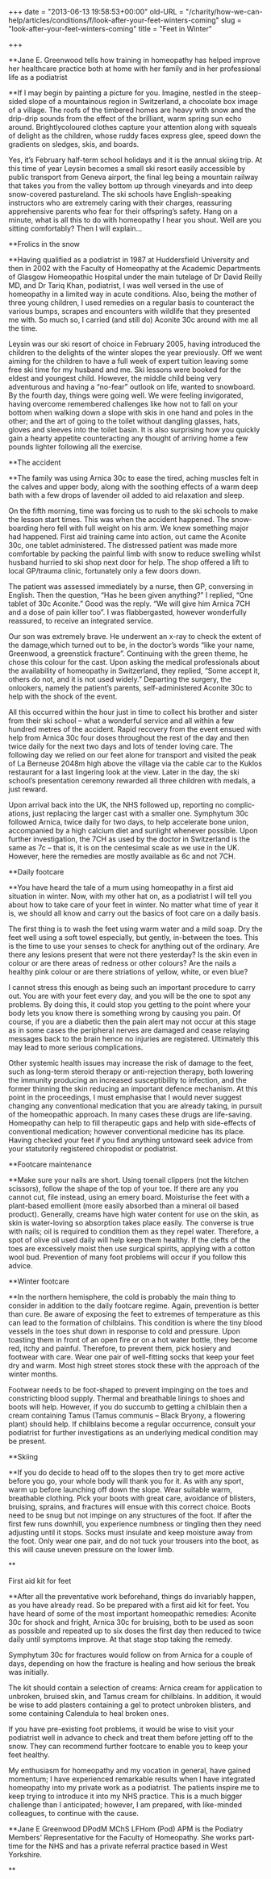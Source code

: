 +++
date = "2013-06-13 19:58:53+00:00"
old-URL = "/charity/how-we-can-help/articles/conditions/f/look-after-your-feet-winters-coming"
slug = "look-after-your-feet-winters-coming"
title = "Feet in Winter"

+++

**Jane E. Greenwood tells how training in homeopathy has helped improve her healthcare practice both at home with her family and in her professional life as a podiatrist

**If I may begin by painting a picture for you. Imagine, nestled in the steep-sided slope of a mountainous region in Swit­zerland, a chocolate box image of a village. The roofs of the timbered homes are heavy with snow and the drip-drip sounds from the effect of the brilliant, warm spring sun echo around. Brightly­coloured clothes capture your attention along with squeals of delight as the chil­dren, whose ruddy faces express glee, speed down the gradients on sledges, skis, and boards.

Yes, it’s February half-term school holidays and it is the annual skiing trip. At this time of year Leysin becomes a small ski resort easily accessible by pub­lic transport from Geneva airport, the final leg being a mountain railway that takes you from the valley bottom up through vineyards and into deep snow-covered pastureland. The ski schools have English-speaking instructors who are extremely caring with their charges, reassuring apprehensive parents who fear for their offspring’s safety. Hang on a minute, what is all this to do with homeopathy I hear you shout. Well are you sitting comfortably? Then I will explain…

**Frolics in the snow

**Having qualified as a podiatrist in 1987 at Huddersfield University and then in 2002 with the Faculty of Homeopathy at the Academic Departments of Glas­gow Homeopathic Hospital under the main tutelage of Dr David Reilly MD, and Dr Tariq Khan, podiatrist, I was well versed in the use of homeopathy in a limited way in acute conditions. Also, being the mother of three young children, I used remedies on a regular basis to counteract the various bumps, scrapes and encounters with wildlife that they presented me with. So much so, I carried (and still do) Aconite 30c around with me all the time.

Leysin was our ski resort of choice in February 2005, having introduced the children to the delights of the winter slopes the year previously. Off we went aiming for the children to have a full week of expert tuition leaving some free ski time for my husband and me. Ski lessons were booked for the eldest and youngest child. However, the middle child being very adventurous and hav­ing a “no-fear” outlook on life, wanted to snowboard. By the fourth day, things were going well. We were feeling invig­orated, having overcome remembered challenges like how not to fall on your bottom when walking down a slope with skis in one hand and poles in the other; and the art of going to the toilet with­out dangling glasses, hats, gloves and sleeves into the toilet basin. It is also surprising how you quickly gain a hearty appetite counteracting any thought of arriving home a few pounds lighter following all the exercise.

**The accident

**The family was using Arnica 30c to ease the tired, aching muscles felt in the calves and upper body, along with the sooth­ing effects of a warm deep bath with a few drops of lavender oil added to aid relaxation and sleep.

On the fifth morning, time was forcing us to rush to the ski schools to make the lesson start times. This was when the accident happened. The snow­boarding hero fell with full weight on his arm. We knew something major had happened. First aid training came into action, out came the Aconite 30c, one tablet administered. The distressed patient was made more comfortable by packing the painful limb with snow to reduce swelling whilst husband hurried to ski shop next door for help. The shop offered a lift to local GP/trauma clinic, fortunately only a few doors down.

The patient was assessed immedi­ately by a nurse, then GP, conversing in English. Then the question, “Has he been given anything?” I replied, “One tablet of 30c Aconite.” Good was the reply. “We will give him Arnica 7CH and a dose of pain killer too”. I was flabber­gasted, however wonderfully reassured, to receive an integrated service.

Our son was extremely brave. He underwent an x-ray to check the extent of the damage,which turned out to be, in the doctor’s words “like your name, Greenwood, a greenstick fracture”. Continuing with the green theme, he chose this colour for the cast. Upon asking the medical professionals about the availability of homeopathy in Switzerland, they replied, “Some accept it, others do not, and it is not used widely.” Departing the surgery, the onlookers, namely the patient’s parents, self-administered Aconite 30c to help with the shock of the event.

All this occurred within the hour just in time to collect his brother and sister from their ski school – what a wonder­ful service and all within a few hundred metres of the accident. Rapid recovery from the event ensued with help from Arnica 30c four doses throughout the rest of the day and then twice daily for the next two days and lots of tender loving care. The following day we relied on our feet alone for transport and visited the peak of La Berneuse 2048m high above the village via the cable car to the Kuklos restaurant for a last linger­ing look at the view. Later in the day, the ski school’s presentation ceremony rewarded all three children with medals, a just reward.

Upon arrival back into the UK, the NHS followed up, reporting no complic­ations, just replacing the larger cast with a smaller one. Symphytum 30c followed Arnica, twice daily for two days, to help accelerate bone union, accompanied by a high calcium diet and sunlight when­ever possible. Upon further investiga­tion, the 7CH as used by the doctor in Switzerland is the same as 7c – that is, it is on the centesimal scale as we use in the UK. However, here the remedies are mostly available as 6c and not 7CH.

**Daily footcare

**You have heard the tale of a mum using homeopathy in a first aid situation in winter. Now, with my other hat on, as a podiatrist I will tell you about how to take care of your feet in winter. No matter what time of year it is, we should all know and carry out the basics of foot care on a daily basis.

The first thing is to wash the feet using warm water and a mild soap. Dry the feet well using a soft towel especially, but gently, in-between the toes. This is the time to use your senses to check for anything out of the ordinary. Are there any lesions present that were not there yesterday? Is the skin even in colour or are there areas of redness or other colours? Are the nails a healthy pink colour or are there striations of yellow, white, or even blue?

I cannot stress this enough as being such an important procedure to carry out. You are with your feet every day, and you will be the one to spot any prob­lems. By doing this, it could stop you getting to the point where your body lets you know there is something wrong by causing you pain. Of course, if you are a diabetic then the pain alert may not occur at this stage as in some cases the peripheral nerves are damaged and cease relaying messages back to the brain hence no injuries are registered. Ultimately this may lead to more serious complications.

Other systemic health issues may increase the risk of damage to the feet, such as long-term steroid therapy or anti-rejection therapy, both lowering the immunity producing an increased susceptibility to infection, and the former thinning the skin reducing an important defence mechanism. At this point in the proceedings, I must emphasise that I would never suggest changing any conventional medication that you are already taking, in pursuit of the homeo­pathic approach. In many cases these drugs are life-saving. Homeopathy can help to fill therapeutic gaps and help with side-effects of conventional medi­cation; however conventional medicine has its place. Having checked your feet if you find anything untoward seek advice from your statutorily registered chiropodist or podiatrist.

**Footcare maintenance

**Make sure your nails are short. Using toenail clippers (not the kitchen scissors), follow the shape of the top of your toe. If there are any you cannot cut, file instead, using an emery board. Moist­urise the feet with a plant-based emol­lient (more easily absorbed than a mineral oil based product). Generally, creams have high water content for use on the skin, as skin is water-loving so absorption takes place easily. The converse is true with nails; oil is required to condition them as they repel water. Therefore, a spot of olive oil used daily will help keep them healthy. If the clefts of the toes are excessively moist then use surgical spirits, applying with a cotton wool bud. Prevention of many foot problems will occur if you follow this advice.

**Winter footcare

**In the northern hemisphere, the cold is probably the main thing to consider in addition to the daily footcare regime. Again, prevention is better than cure. Be aware of exposing the feet to extremes of temperature as this can lead to the formation of chilblains. This condition is where the tiny blood vessels in the toes shut down in response to cold and pressure. Upon toasting them in front of an open fire or on a hot water bottle, they become red, itchy and painful. Therefore, to prevent them, pick hosiery and footwear with care. Wear one pair of well-fitting socks that keep your feet dry and warm. Most high street stores stock these with the approach of the winter months.

Footwear needs to be foot-shaped to prevent impinging on the toes and constricting blood supply. Thermal and breathable linings to shoes and boots will help. However, if you do succumb to getting a chilblain then a cream con­taining Tamus (Tamus communis – Black Bryony, a flowering plant) should help. If chilblains become a regular occurrence, consult your podiatrist for further investigations as an underlying medical condition may be present.

**Skiing

**If you do decide to head off to the slopes then try to get more active before you go, your whole body will thank you for it. As with any sport, warm up before launching off down the slope. Wear suit­able warm, breathable clothing. Pick your boots with great care, avoidance of blisters, bruising, sprains, and frac­tures will ensue with this correct choice. Boots need to be snug but not impinge on any structures of the foot. If after the first few runs downhill, you experience numbness or tingling then they need adjusting until it stops. Socks must insu­late and keep moisture away from the foot. Only wear one pair, and do not tuck your trousers into the boot, as this will cause uneven pressure on the lower limb.

**

First aid kit for feet

**After all the preventative work before­hand, things do invariably happen, as you have already read. So be prepared with a first aid kit for feet. You have heard of some of the most important homeopathic remedies: Aconite 30c for shock and fright, Arnica 30c for bruis­ing, both to be used as soon as possible and repeated up to six doses the first day then reduced to twice daily until symptoms improve. At that stage stop taking the remedy.

Symphytum 30c for fractures would follow on from Arnica for a couple of days, depending on how the fracture is healing and how serious the break was initially.

The kit should contain a selection of creams: Arnica cream for application to unbroken, bruised skin, and Tamus cream for chilblains. In addition, it would be wise to add plasters contain­ing a gel to protect unbroken blisters, and some containing Calendula to heal broken ones.

If you have pre-existing foot prob­lems, it would be wise to visit your podiatrist well in advance to check and treat them before jetting off to the snow. They can recommend further footcare to enable you to keep your feet healthy.

My enthusiasm for homeopathy and my vocation in general, have gained momentum; I have experienced remark­able results when I have integrated homeopathy into my private work as a podiatrist. The patients inspire me to keep trying to introduce it into my NHS practice. This is a much bigger challenge than I anticipated; however, I am pre­pared, with like-minded colleagues, to continue with the cause.

**Jane E Greenwood DPodM MChS LFHom (Pod) APM is the Podiatry Members’ Representative for the Faculty of Homeopathy. She works part-time for the NHS and has a private referral practice based in West Yorkshire.

**


